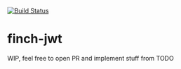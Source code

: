 [![Build Status](https://travis-ci.org/KadekM/finch-jwt.svg?branch=master)](https://travis-ci.org/KadekM/finch-jwt)

# finch-jwt

WIP, feel free to open PR and implement stuff from TODO
